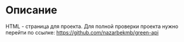 # Описание

HTML - страница для проекта. Для полной проверки проекта нужно перейти по ссылке: https://github.com/nazarbekmb/green-api